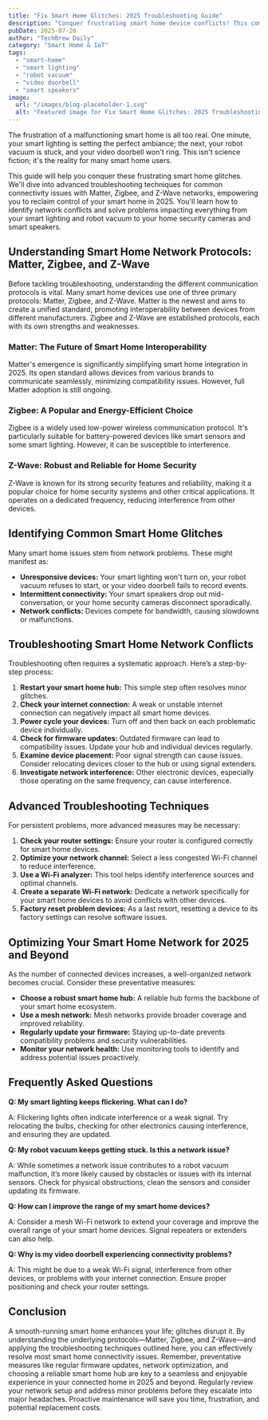 ```yaml
---
title: "Fix Smart Home Glitches: 2025 Troubleshooting Guide"
description: "Conquer frustrating smart home device conflicts! This complete guide tackles Matter, Zigbee & Z-Wave network issues for smart lighting, robot vacuums, video doorbells & more. Solve your problems now!"
pubDate: 2025-07-20
author: "TechBrew Daily"
category: "Smart Home & IoT"
tags:
  - "smart-home"
  - "smart lighting"
  - "robot vacuum"
  - "video doorbell"
  - "smart speakers"
image:
  url: "/images/blog-placeholder-1.svg"
  alt: "Featured image for Fix Smart Home Glitches: 2025 Troubleshooting Guide"
---
```


The frustration of a malfunctioning smart home is all too real. One minute, your smart lighting is setting the perfect ambiance; the next, your robot vacuum is stuck, and your video doorbell won't ring.  This isn't science fiction; it's the reality for many smart home users.

This guide will help you conquer these frustrating smart home glitches.  We'll dive into advanced troubleshooting techniques for common connectivity issues with Matter, Zigbee, and Z-Wave networks, empowering you to reclaim control of your smart home in 2025. You'll learn how to identify network conflicts and solve problems impacting everything from your smart lighting and robot vacuum to your home security cameras and smart speakers.

## Understanding Smart Home Network Protocols: Matter, Zigbee, and Z-Wave

Before tackling troubleshooting, understanding the different communication protocols is vital.  Many smart home devices use one of three primary protocols: Matter, Zigbee, and Z-Wave.  Matter is the newest and aims to create a unified standard, promoting interoperability between devices from different manufacturers. Zigbee and Z-Wave are established protocols, each with its own strengths and weaknesses.

### Matter: The Future of Smart Home Interoperability

Matter's emergence is significantly simplifying smart home integration in 2025.  Its open standard allows devices from various brands to communicate seamlessly, minimizing compatibility issues. However, full Matter adoption is still ongoing.


### Zigbee: A Popular and Energy-Efficient Choice

Zigbee is a widely used low-power wireless communication protocol. It's particularly suitable for battery-powered devices like smart sensors and some smart lighting.  However, it can be susceptible to interference.


### Z-Wave: Robust and Reliable for Home Security

Z-Wave is known for its strong security features and reliability, making it a popular choice for home security systems and other critical applications.  It operates on a dedicated frequency, reducing interference from other devices.


## Identifying Common Smart Home Glitches

Many smart home issues stem from network problems.  These might manifest as:

*   **Unresponsive devices:** Your smart lighting won't turn on, your robot vacuum refuses to start, or your video doorbell fails to record events.
*   **Intermittent connectivity:** Your smart speakers drop out mid-conversation, or your home security cameras disconnect sporadically.
*   **Network conflicts:** Devices compete for bandwidth, causing slowdowns or malfunctions.


## Troubleshooting Smart Home Network Conflicts

Troubleshooting often requires a systematic approach.  Here’s a step-by-step process:

1.  **Restart your smart home hub:** This simple step often resolves minor glitches.
2.  **Check your internet connection:**  A weak or unstable internet connection can negatively impact all smart home devices.
3.  **Power cycle your devices:** Turn off and then back on each problematic device individually.
4.  **Check for firmware updates:** Outdated firmware can lead to compatibility issues.  Update your hub and individual devices regularly.
5.  **Examine device placement:**  Poor signal strength can cause issues. Consider relocating devices closer to the hub or using signal extenders.
6.  **Investigate network interference:**  Other electronic devices, especially those operating on the same frequency, can cause interference.


## Advanced Troubleshooting Techniques

For persistent problems, more advanced measures may be necessary:

1.  **Check your router settings:** Ensure your router is configured correctly for smart home devices.
2.  **Optimize your network channel:**  Select a less congested Wi-Fi channel to reduce interference.
3.  **Use a Wi-Fi analyzer:** This tool helps identify interference sources and optimal channels.
4.  **Create a separate Wi-Fi network:**  Dedicate a network specifically for your smart home devices to avoid conflicts with other devices.
5.  **Factory reset problem devices:** As a last resort, resetting a device to its factory settings can resolve software issues.


## Optimizing Your Smart Home Network for 2025 and Beyond

As the number of connected devices increases, a well-organized network becomes crucial. Consider these preventative measures:

*   **Choose a robust smart home hub:** A reliable hub forms the backbone of your smart home ecosystem.
*   **Use a mesh network:** Mesh networks provide broader coverage and improved reliability.
*   **Regularly update your firmware:** Staying up-to-date prevents compatibility problems and security vulnerabilities.
*   **Monitor your network health:** Use monitoring tools to identify and address potential issues proactively.


## Frequently Asked Questions

**Q: My smart lighting keeps flickering. What can I do?**

A: Flickering lights often indicate interference or a weak signal. Try relocating the bulbs, checking for other electronics causing interference, and ensuring they are updated.

**Q: My robot vacuum keeps getting stuck. Is this a network issue?**

A:  While sometimes a network issue contributes to a robot vacuum malfunction, it’s more likely caused by obstacles or issues with its internal sensors. Check for physical obstructions, clean the sensors and consider updating its firmware.

**Q:  How can I improve the range of my smart home devices?**

A: Consider a mesh Wi-Fi network to extend your coverage and improve the overall range of your smart home devices. Signal repeaters or extenders can also help.

**Q: Why is my video doorbell experiencing connectivity problems?**

A: This might be due to a weak Wi-Fi signal, interference from other devices, or problems with your internet connection.  Ensure proper positioning and check your router settings.


## Conclusion

A smooth-running smart home enhances your life; glitches disrupt it.  By understanding the underlying protocols—Matter, Zigbee, and Z-Wave—and applying the troubleshooting techniques outlined here, you can effectively resolve most smart home connectivity issues.  Remember, preventative measures like regular firmware updates, network optimization, and choosing a reliable smart home hub are key to a seamless and enjoyable experience in your connected home in 2025 and beyond.  Regularly review your network setup and address minor problems before they escalate into major headaches.  Proactive maintenance will save you time, frustration, and potential replacement costs.